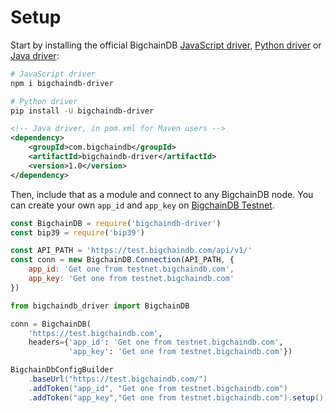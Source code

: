 # Setup

Start by installing the official BigchainDB [JavaScript driver](https://github.com/bigchaindb/js-bigchaindb-driver), [Python driver](https://github.com/bigchaindb/bigchaindb-driver) or [Java driver](https://github.com/bigchaindb/java-bigchaindb-driver):

```bash
# JavaScript driver
npm i bigchaindb-driver
```

```bash
# Python driver
pip install -U bigchaindb-driver
```

```xml
<!-- Java driver, in pom.xml for Maven users -->
<dependency>
	<groupId>com.bigchaindb</groupId>
	<artifactId>bigchaindb-driver</artifactId>
	<version>1.0</version>
</dependency>
```

Then, include that as a module and connect to any BigchainDB node. You can create your own `app_id` and `app_key` on [BigchainDB Testnet](https://testnet.bigchaindb.com).

```js
const BigchainDB = require('bigchaindb-driver')
const bip39 = require('bip39')

const API_PATH = 'https://test.bigchaindb.com/api/v1/'
const conn = new BigchainDB.Connection(API_PATH, {
    app_id: 'Get one from testnet.bigchaindb.com',
    app_key: 'Get one from testnet.bigchaindb.com'
})
```

```python
from bigchaindb_driver import BigchainDB

conn = BigchainDB(
    'https://test.bigchaindb.com',
    headers={'app_id': 'Get one from testnet.bigchaindb.com',
             'app_key': 'Get one from testnet.bigchaindb.com'})
```

```java
BigchainDbConfigBuilder
	.baseUrl("https://test.bigchaindb.com/")
	.addToken("app_id", "Get one from testnet.bigchaindb.com")
	.addToken("app_key","Get one from testnet.bigchaindb.com").setup();
```
